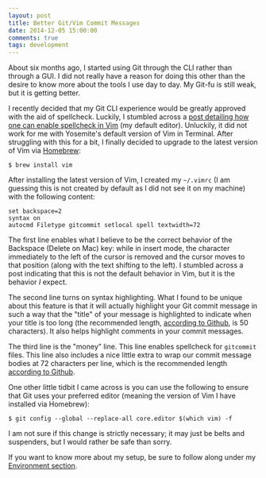```yaml
---
layout: post
title: Better Git/Vim Commit Messages
date: 2014-12-05 15:00:00
comments: true
tags: development
---
```


About six months ago, I started using Git through the CLI rather than through a GUI. I did not really have a reason for doing this other than the desire to know more about the tools I use day to day. My Git-fu is still weak, but it is getting better.

I recently decided that my Git CLI experience would be greatly approved with the aid of spellcheck. Luckily, I stumbled across a [post detailing how one can enable spellcheck in Vim](http://robots.thoughtbot.com/vim-spell-checking) (my default editor). Unluckily, it did not work for me with Yosemite's default version of Vim in Terminal. After struggling with this for a bit, I finally decided to upgrade to the latest version of Vim via [Homebrew](http://brew.sh):

```
$ brew install vim
```

After installing the latest version of Vim, I created my `~/.vimrc` (I am guessing this is not created by default as I did not see it on my machine) with the following content:

```
set backspace=2
syntax on
autocmd Filetype gitcommit setlocal spell textwidth=72
```

The first line enables what I believe to be the correct behavior of the Backspace (Delete on Mac) key: while in insert mode, the character immediately to the left of the cursor is removed and the cursor moves to that position (along with the text shifting to the left). I stumbled across a post indicating that this is not the default behavior in Vim, but it is the behavior *I* expect.

The second line turns on syntax highlighting. What I found to be unique about this feature is that it will actually highlight your Git commit message in such a way that the "title" of your message is highlighted to indicate when your title is too long (the recommended length, [according to Github](https://github.com/blog/926-shiny-new-commit-styles), is 50 characters). It also helps highlight comments in your commit messages.

The third line is the "money" line. This line enables spellcheck for `gitcommit` files. This line also includes a nice little extra to wrap our commit message bodies at 72 characters per line, which is the recommended length [according to Github](https://github.com/blog/926-shiny-new-commit-styles).

One other little tidbit I came across is you can use the following to ensure that Git uses your preferred editor (meaning the version of Vim I have installed via Homebrew):

```
$ git config --global --replace-all core.editor $(which vim) -f
```

I am not sure if this change is strictly necessary; it may just be belts and suspenders, but I would rather be safe than sorry.

If you want to know more about my setup, be sure to follow along under my [Environment section](http://toddgrooms.com/setup/).
